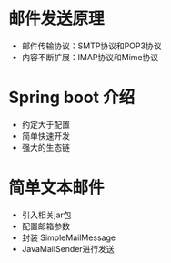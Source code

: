 # 邮件发送原理

- 邮件传输协议：SMTP协议和POP3协议
- 内容不断扩展：IMAP协议和Mime协议

# Spring boot 介绍

- 约定大于配置
- 简单快速开发
- 强大的生态链

# 简单文本邮件

- 引入相关jar包
- 配置邮箱参数
- 封装 SimpleMailMessage
- JavaMailSender进行发送